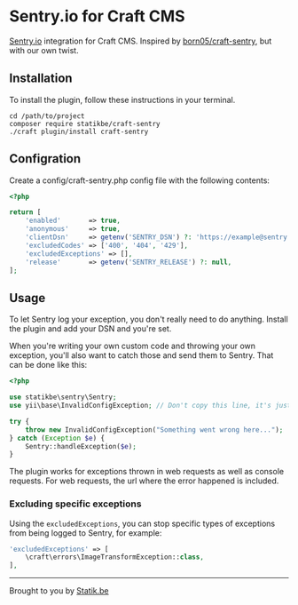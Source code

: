 # Sentry.io for Craft CMS

[Sentry.io](https://sentry.io/) integration for Craft CMS. Inspired by [born05/craft-sentry](https://github.com/born05/craft-sentry), but with our own twist.

## Installation

To install the plugin, follow these instructions in your terminal.
```shell script
cd /path/to/project
composer require statikbe/craft-sentry
./craft plugin/install craft-sentry
```
## Configration

Create a config/craft-sentry.php config file with the following contents:
```php
<?php

return [
    'enabled'       => true,
    'anonymous'     => true,
    'clientDsn'     => getenv('SENTRY_DSN') ?: 'https://example@sentry.io/123456789',
    'excludedCodes' => ['400', '404', '429'],
    'excludedExceptions' => [],
    'release'       => getenv('SENTRY_RELEASE') ?: null,
];
```

## Usage

To let Sentry log your exception, you don't really need to do anything. Install the plugin and add your DSN and you're set.

When you're writing your own custom code and throwing your own exception, you'll also want to catch those and send them to Sentry. That can be done like this:
```php
<?php

use statikbe\sentry\Sentry;
use yii\base\InvalidConfigException; // Don't copy this line, it's just here to make the example theoractically correct ;) 

try {
    throw new InvalidConfigException("Something went wrong here...");
} catch (Exception $e) {
    Sentry::handleException($e);
}
```

The plugin works for exceptions thrown in web requests as well as console requests. For web requests, the url where the error happened is included.

### Excluding specific exceptions
Using the ``excludedExceptions``, you can stop specific types of exceptions from being logged to Sentry, for example:
````php
'excludedExceptions' => [
    \craft\errors\ImageTransformException::class,
],
````

---
 
Brought to you by [Statik.be](https://www.statik.be)
